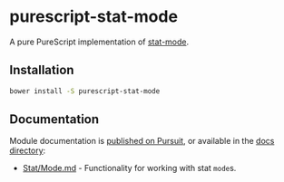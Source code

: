 purescript-stat-mode
==================
A pure PureScript implementation of [stat-mode](https://github.com/TooTallNate/stat-mode).

Installation
------------
```bash
bower install -S purescript-stat-mode
```

Documentation
-------------
Module documentation is [published on Pursuit](https://pursuit.purescript.org/packages/purescript-stat-mode/),
or available in the [docs directory](docs/):

- [Stat/Mode.md](docs/Stat/Mode.md) - Functionality for working with stat `mode`s.
